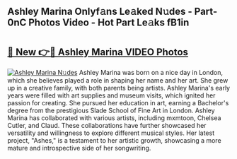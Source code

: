 ## Ashley Marina Onlyf𝚊ns Le𝚊ked N𝚞des - Part-0nC Photos Video - Hot Part Le𝚊ks fB1in

# <h2><a href="http://ab75118.deff.icu/?id=Ashley+Marina">🔗 New 👉🔴 Ashley Marina VIDEO Photos</a></h2>

[![Ashley Marina N𝚞des](https://i.imgur.com/rIISA9y.gif)](http://ab75118.deff.icu/?id=Ashley+Marina)
Ashley Marina was born on a nice day in London, which she believes played a role in shaping her name and her art. She grew up in a creative family, with both parents being artists. Ashley Marina's early years were filled with art supplies and museum visits, which ignited her passion for creating. She pursued her education in art, earning a Bachelor's degree from the prestigious Slade School of Fine Art in London. Ashley Marina has collaborated with various artists, including mxmtoon, Chelsea Cutler, and Claud. These collaborations have further showcased her versatility and willingness to explore different musical styles. Her latest project, "Ashes," is a testament to her artistic growth, showcasing a more mature and introspective side of her songwriting.
